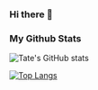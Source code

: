 ### Hi there 👋

<!--
**MoonMoon2/MoonMoon2** is a ✨ _special_ ✨ repository because its `README.md` (this file) appears on your GitHub profile.

Here are some ideas to get you started:

- 🔭 I’m currently working on ...
- 🌱 I’m currently learning ...
- 👯 I’m looking to collaborate on ...
- 🤔 I’m looking for help with ...
- 💬 Ask me about ...
- 📫 How to reach me: ...
- 😄 Pronouns: ...
- ⚡ Fun fact: ...
-->

### My Github Stats

![Tate's GitHub stats](https://github-readme-stats.vercel.app/api?username=MoonMoon2&show_icons=true&theme=vision-friendly-dark)

[![Top Langs](https://github-readme-stats.vercel.app/api/top-langs/?username=MoonMoon2&layout=compact&theme=vision-friendly-dark)](https://github.com/anuraghazra/github-readme-stats)
